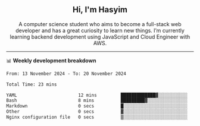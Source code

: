 <h2 align="center">Hi, I'm Hasyim</h2>

<p align="center">A computer science student who aims to become a full-stack web developer and has a great curiosity to learn new things. I’m currently learning backend development using JavaScript and Cloud Engineer with AWS.</p>

---

📊 **Weekly development breakdown**

<!--START_SECTION:waka-->

```txt
From: 13 November 2024 - To: 20 November 2024

Total Time: 23 mins

YAML                       12 mins         █████████████▓░░░░░░░░░░░   54.10 %
Bash                       8 mins          █████████▓░░░░░░░░░░░░░░░   38.72 %
Markdown                   0 secs          █░░░░░░░░░░░░░░░░░░░░░░░░   03.79 %
Other                      0 secs          ▓░░░░░░░░░░░░░░░░░░░░░░░░   02.15 %
Nginx configuration file   0 secs          ▒░░░░░░░░░░░░░░░░░░░░░░░░   01.24 %
```

<!--END_SECTION:waka-->

<!-- - You can reach me on **hasyim11c@gmail.com** -->
